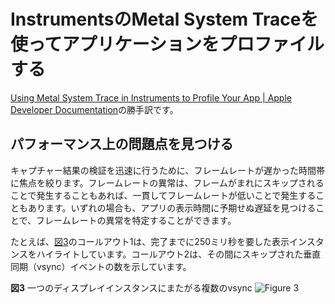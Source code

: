 # InstrumentsのMetal System Traceを使ってアプリケーションをプロファイルする

[Using Metal System Trace in Instruments to Profile Your App | Apple Developer Documentation](https://developer.apple.com/documentation/metal/using_metal_system_trace_in_instruments_to_profile_your_app?language=objc)の勝手訳です。

## パフォーマンス上の問題点を見つける

キャプチャー結果の検証を迅速に行うために、フレームレートが遅かった時間帯に焦点を絞ります。フレームレートの異常は、フレームがまれにスキップされることで発生することもあれば、一貫してフレームレートが低いことで発生することもあります。いずれの場合も、アプリの表示時間に予期せぬ遅延を見つけることで、フレームレートの異常を特定することができます。

たとえば、[図3](https://developer.apple.com/documentation/metal/using_metal_system_trace_in_instruments_to_profile_your_app?language=objc#3118793)のコールアウト1は、完了までに250ミリ秒を要した表示インスタンスをハイライトしています。コールアウト2は、その間にスキップされた垂直同期（vsync）イベントの数を示しています。

**図3** 一つのディスプレイインスタンスにまたがる複数のvsync
![Figure 3](https://docs-assets.developer.apple.com/published/fd7d802052/rendered2x-1619129570.png)
